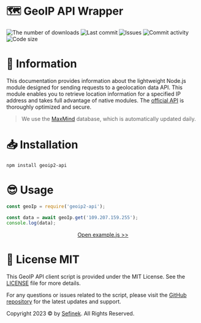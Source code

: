 # 🗺️ GeoIP API Wrapper
<a href="https://www.npmjs.com/package/geoip2-api" target="_blank" title="geoip2-api - npm" style="text-decoration:none">
    <img src="https://img.shields.io/npm/dt/geoip2-api?maxAge=3600" alt="The number of downloads">
    <img src="https://img.shields.io/github/last-commit/sefinek24/geoip2-api" alt="Last commit">
    <img src="https://img.shields.io/github/issues/sefinek24/geoip2-api" alt="Issues">
    <img src="https://img.shields.io/github/commit-activity/w/sefinek24/geoip2-api" alt="Commit activity">
    <img src="https://img.shields.io/github/languages/code-size/sefinek24/geoip2-api" alt="Code size">
</a>


# 📝 Information
This documentation provides information about the lightweight Node.js module designed for sending requests to a geolocation data API. This module enables you to retrieve location information for a specified IP address and takes full advantage of native modules. The [official API](https://api.sefinek.net/docs/v2) is thoroughly optimized and secure.

> We use the [MaxMind](https://www.maxmind.com) database, which is automatically updated daily.


# 📥 Installation
```bash
npm install geoip2-api
```


# 😎 Usage
```js
const geoIp = require('geoip2-api');

const data = await geoIp.get('109.207.159.255');
console.log(data);
```
<div align="center">
    <a href="example.js">Open example.js >></a>
</div>


# 🔑 License MIT
This GeoIP API client script is provided under the MIT License. See the [LICENSE](LICENSE) file for more details.

For any questions or issues related to the script, please visit the [GitHub repository](https://github.com/sefinek24/geoip2-api) for the latest updates and support.

Copyright 2023 © by [Sefinek](https://sefinek.net). All Rights Reserved.
